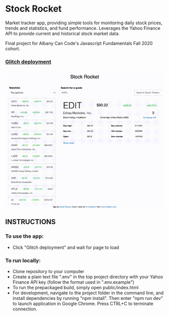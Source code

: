 # Stock Rocket

Market tracker app, providing simple tools for monitoring daily stock prices, trends and statistics, and fund performance. Leverages the Yahoo Finance API to provide current and historical stock market data.

Final project for Albany Can Code's Javascript Fundamentals Fall 2020 cohort.

### [Glitch deployment](https://stock-rocket.glitch.me/)

![Stock Rocket demo](/example.gif)

## INSTRUCTIONS

### To use the app:

- Click "Glitch deployment" and wait for page to load

### To run locally:

- Clone repository to your computer
- Create a plain text file ".env" in the top project directory with your Yahoo Finance API key (follow the format used in ".env.example")
- To run the prepackaged build, simply open public/index.html
- For development, navigate to the project folder in the command line, and install dependencies by running "npm install". Then enter "npm run dev" to launch application in Google Chrome. Press CTRL+C to terminate connection.
